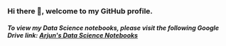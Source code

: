 ### Hi there 👋, welcome to my GitHub profile.

##### To view my Data Science notebooks, please visit the following Google Drive link: [Arjun's Data Science Notebooks](tinyurl.com/arjunDSnotebooks)


